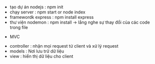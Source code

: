 - tạo dự án nodejs : npm init
- chạy server : npm start or node index
- framewordk express : npm install express
- thư viện nodemon : npm install -> lắng nghe sự thay đổi của các code trong file

* MVC

- controller : nhận mọi request từ client và xử lý request
- models : Nơi lưu trữ dữ liệu
- view : hiển thị dữ liệu cho client
